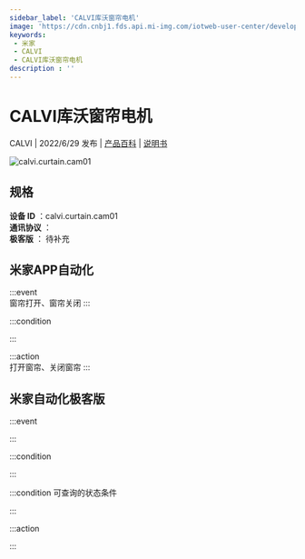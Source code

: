 ```yaml
---
sidebar_label: 'CALVI库沃窗帘电机'
image: 'https://cdn.cnbj1.fds.api.mi-img.com/iotweb-user-center/developer_1679071858660VfiLGZY1.png?GalaxyAccessKeyId=AKVGLQWBOVIRQ3XLEW&Expires=9223372036854775807&Signature=2My4Y8uWWUtzqYjkpjT9sZ55CYc='
keywords: 
 - 米家
 - CALVI
 - CALVI库沃窗帘电机
description : ''
---
```

# CALVI库沃窗帘电机

CALVI | 2022/6/29 发布 | [产品百科](https://home.mi.com/webapp/content/baike/product/index.html?model=calvi.curtain.cam01/) | [说明书](https://home.mi.com/views/introduction.html?model=calvi.curtain.cam01&region=cn)

![calvi.curtain.cam01](https://cdn.cnbj1.fds.api.mi-img.com/iotweb-user-center/developer_1679071858660VfiLGZY1.png?GalaxyAccessKeyId=AKVGLQWBOVIRQ3XLEW&Expires=9223372036854775807&Signature=2My4Y8uWWUtzqYjkpjT9sZ55CYc=)

## 规格  
> 
**设备 ID** ：calvi.curtain.cam01  
**通讯协议** ：  
**极客版**  ： 待补充 


## 米家APP自动化  

:::event  
窗帘打开、窗帘关闭
:::

:::condition  

:::

:::action   
打开窗帘、关闭窗帘
:::

## 米家自动化极客版  

:::event  

:::

:::condition  

:::

:::condition 可查询的状态条件  

:::

:::action  

:::

        
